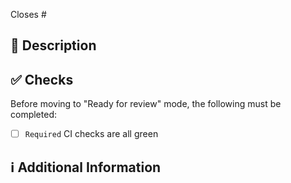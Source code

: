 <!-- If this pull request closes an issue, please mention the issue number below -->
Closes # <!-- Issue # here -->

## 📑 Description
<!-- Add a brief description of the feature or link to issue description if already enough -->

<!-- You can also choose to add a list of changes and if they have been completed or not by using the markdown to-do list syntax
- [ ] Not Completed
- [x] Completed
-->

## ✅ Checks
<!-- 
WARNING: Be sure the following task are completed before moving the PR from "Draft" to "Ready for review"
-->
Before moving to "Ready for review" mode, the following must be completed:
- [ ] `Required` CI checks are all green

## ℹ Additional Information
<!-- Any additional information like breaking changes, dependencies added, screenshots, comparisons between new and old behavior, etc. -->
